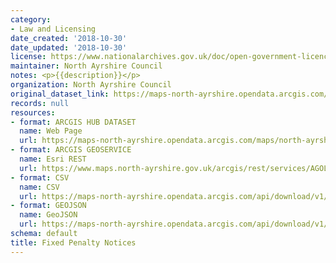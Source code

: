 ```yaml
---
category:
- Law and Licensing
date_created: '2018-10-30'
date_updated: '2018-10-30'
license: https://www.nationalarchives.gov.uk/doc/open-government-licence/version/3/
maintainer: North Ayrshire Council
notes: <p>{{description}}</p>
organization: North Ayrshire Council
original_dataset_link: https://maps-north-ayrshire.opendata.arcgis.com/maps/north-ayrshire::fixed-penalty-notices
records: null
resources:
- format: ARCGIS HUB DATASET
  name: Web Page
  url: https://maps-north-ayrshire.opendata.arcgis.com/maps/north-ayrshire::fixed-penalty-notices
- format: ARCGIS GEOSERVICE
  name: Esri REST
  url: https://www.maps.north-ayrshire.gov.uk/arcgis/rest/services/AGOL/Open_Data_Portal3/MapServer/26
- format: CSV
  name: CSV
  url: https://maps-north-ayrshire.opendata.arcgis.com/api/download/v1/items/79858d1051d646f5b7888dc5bd92822e/csv?layers=26
- format: GEOJSON
  name: GeoJSON
  url: https://maps-north-ayrshire.opendata.arcgis.com/api/download/v1/items/79858d1051d646f5b7888dc5bd92822e/geojson?layers=26
schema: default
title: Fixed Penalty Notices
---
```


